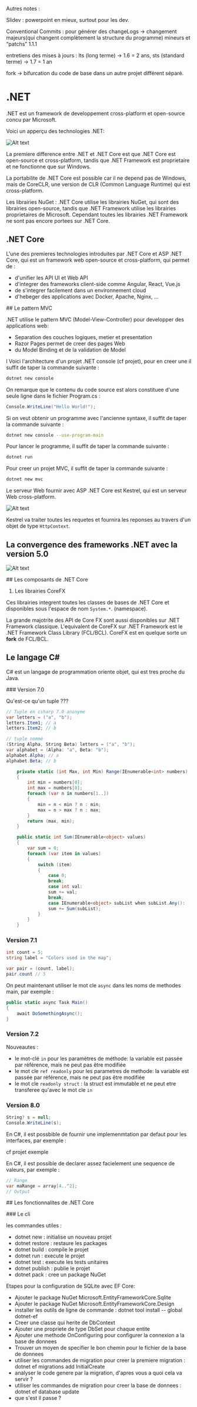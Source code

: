 Autres notes :

Slidev : powerpoint en mieux, surtout pour les dev.

Conventional Commits : pour générer des changeLogs -> changement majeurs(qui changent complètement la structure du programme) mineurs et “patchs” 1.1.1

entretiens des mises à jours : 
lts (long terme) -> 1.6 = 2 ans, sts (standard terme) -> 1.7 = 1 an

fork -> bifurcation du code de base dans un autre projet différent séparé.

# .NET

.NET est un framework de developpement cross-platform et open-source concu par Microsoft.

Voici un apperçu des technologies .NET:

![Alt text](image.png)

La premiere difference entre .NET et .NET Core est que .NET Core est open-source et cross-platform, tandis que .NET Framework est proprietaire et ne fonctionne que sur Windows.

La portabilite de .NET Core est possible car il ne depend pas de Windows, mais de CoreCLR, une version de CLR (Common Language Runtime) qui est cross-platform.

Les librairies NuGet : .NET Core utilise les librairies NuGet, qui sont des librairies open-source, tandis que .NET Framework utilise les librairies proprietaires de Microsoft.
Cependant toutes les librairies .NET Framework ne sont pas encore portees sur .NET Core.

## .NET Core

L'une des premieres technologies introduites par .NET Core et ASP .NET Core, qui est un framework web open-source et cross-platform, qui permet de :

- d'unifier les API UI et Web API
- d'integrer des frameworks client-side comme Angular, React, Vue.js
- de s'integrer facilement dans un environnement cloud
- d'hebeger des applications avec Docker, Apache, Nginx, ...

## Le pattern MVC

.NET utilise le pattern MVC (Model-View-Controller) pour developper des applications web:

- Separation des couches logiques, metier et presentation
- Razor Pages permet de creer des pages Web
- du Model Binding et de la validation de Model

l
Voici l'architecture d'un projet .NET console (cf projet), pour en creer une il suffit de taper la commande suivante :

```bash
dotnet new console
```

On remarque que le contenu du code source est alors constituee d'une seule ligne dans le fichier Program.cs :

```csharp
Console.WriteLine("Hello World!");
```

Si on veut obtenir un programme avec l'ancienne syntaxe, il suffit de taper la commande suivante :

```bash
dotnet new console --use-program-main
```

Pour lancer le programme, il suffit de taper la commande suivante :

```bash
dotnet run
```

Pour creer un projet MVC, il suffit de taper la commande suivante :

```bash
dotnet new mvc
```

Le serveur Web fournir avec ASP .NET Core est Kestrel, qui est un serveur Web cross-platform.

![Alt text](image-1.png)

Kestrel va traiter toutes les requetes et fournira les reponses au travers d'un objet de type `HttpContext`.

## La convergence des frameworks .NET avec la version 5.0

![Alt text](image-2.png)

## Les composants de .NET Core

1. Les librairies CoreFX

Ces librairies integrent toutes les classes de bases de .NET Core et disponibles sous l'espace de nom `System.*`. (namespace).

La grande majotrite des API de Core FX sont aussi disponibles sur .NET Framework classique.
L'equivalent de CoreFX sur .NET Framework est le .NET Framework Class Library (FCL/BCL). CoreFX est en quelque sorte un **fork** de FCL/BCL.

## Le langage C#

C# est un langage de programmation oriente objet, qui est tres proche du Java.

### Version 7.0

Qu'est-ce qu'un tuple ???

```cs
// Tuple en csharp 7.0 anonyme
var letters = ("a", "b");
letters.Item1; // a
letters.Item2; // b

// tuple nommé
(String Alpha, String Beta) letters = ("a", "b");
var alphabet = (Alpha: "a", Beta: "b");
alphabet.Alpha; // a
alphabet.Beta; // b
```

```cs
    private static (int Max, int Min) Range(IEnumerable<int> numbers)
    {
        int min = numbers[0];
        int max = numbers[0];
        foreach (var n in numbers[1..])
        {
            min = n < min ? n : min;
            max = n > max ? n : max;
        }
        return (max, min);
    }

```

```cs
    public static int Sum(IEnumerable<object> values)
    {
        var sum = 0;
        foreach (var item in values)
        {
            switch (item)
            {
                case 0;
                break;
                case int val:
                sum += val;
                break;
                case IEnumerable<object> subList when subList.Any():
                sum += Sum(subList);
            }
        }
    }

```

### Version 7.1

```cs
int count = 5;
string label = "Colors used in the map";

var pair = (count, label);
pair.count // 5
```

On peut maintenant utiliser le mot cle `async` dans les noms de methodes main, par exemple :

```cs
public static async Task Main()
{
    await DoSomethingAsync();
}
```

### Version 7.2

Nouveautes :

- le mot-clé `in` pour les paramètres de méthode: la variable est passée par référence, mais ne peut pas être modifiée
- le mot cle `ref readonly` pour les parametres de methode: la variable est passée par référence, mais ne peut pas être modifiée
- le mot cle `readonly struct` : la struct est immutable et ne peut etre transferee qu'avec le mot cle `in`

### Version 8.0

```cs
String? s = null;
Console.WriteLine(s);
```

En C#, il est possbible de fournir une implemenmtation par defaut pour les interfaces, par exemple :

cf projet exemple

En C#, il est possible de declarer assez facielement une sequence de valeurs, par exemple :

```cs
// Range
var maRange = array[4..^2];
// Output

```

## Les fonctionnalites de .NET Core

### Le cli

les commandes utiles :

- dotnet new : initialise un nouveau projet
- dotnet restore : restaure les packages
- dotnet build : compile le projet
- dotnet run : execute le projet
- dotnet test : execute les tests unitaires
- dotnet publish : publie le projet
- dotnet pack : cree un package NuGet

Etapes pour la configuration de SQLite avec EF Core:
- Ajouter le package NuGet Microsoft.EntityFrameworkCore.Sqlite
- Ajouter le package NuGet Microsoft.EntityFrameworkCore.Design
- installer les outils de ligne de commande : dotnet tool install -- global dotnet-ef
- Creer une classe qui herite de DbContext
- Ajouter une propriete de type DbSet<T> pour chaque entite
- Ajouter une methode OnConfiguring pour configurer la connexion a la base de donnees
- Trouver un moyen de specifier le bon chemin pour le fichier de la base de donnees
- utiliser les commandes de migration pour creer la premiere migration : dotnet ef migrations add
InitialCreate
- analyser le code genere par la migration, d'apres vous a quoi cela va servir ?
- utiliser les commandes de migration pour creer la base de donnees : dotnet ef database update
- que s'est il passe ?